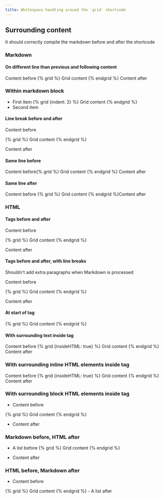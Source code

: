 ```yaml
---
title: Whitespace handling around the `grid` shortcode
---
```


<!-- prettier-ignore-start -->
<!-- This file has a few tests about managing whitespace so we need it to stay as authored -->
<style>
    .app-grid {
        outline: dashed 2px grey;

        > * {
            outline: solid
        }
    }
</style>

## Surrounding content

It should correctly compile the markdown before and after the shortcode

### Markdown

#### On different line than previous and following content

Content before
{% grid %}
Grid content
{% endgrid %}
Content after

### Within markdown block

- First item
    {% grid {indent: 2} %}
    Grid content
    {% endgrid %}
- Second item

#### Line break before and after

Content before

{% grid %}
Grid content
{% endgrid %}

Content after


#### Same line before

Content before{% grid %}
Grid content
{% endgrid %}
Content after

#### Same line after

Content before
{% grid %}
Grid content
{% endgrid %}Content after


### HTML

#### Tags before and after

<p class="govuk-body">Content before</p>
{% grid %}
Grid content
{% endgrid %}
<p class="govuk-body">Content after</p>

#### Tags before and after, with line breaks

Shouldn't add extra paragraphs when Markdown is processed

<p class="govuk-body">Content before</p>

{% grid %}
Grid content
{% endgrid %}

<p class="govuk-body">Content after</p>

#### At start of tag

<article>
{% grid %}
Grid content
{% endgrid %}
</article>

#### With surrounding text inside tag

<article>
Content before
{% grid {insideHTML: true} %}
Grid content
{% endgrid %}
Content after
</article>

### With surrounding inline HTML elements inside tag

<article>
<span>Content before</span>
{% grid {insideHTML: true} %}
Grid content
{% endgrid %}
<span>Content after</span>
</article>

### With surrounding block HTML elements inside tag

<article>
<ul><li>Content before</ul>
{% grid %}
Grid content
{% endgrid %}
<ul><li>Content after</ul>
</article>

### Markdown before, HTML after

- A list before
{% grid %}
Grid content
{% endgrid %}
<ul><li>Content after</ul>

### HTML before, Markdown after

<ul><li>Content before</ul>
{% grid %}
Grid content
{% endgrid %}
- A list after


<!-- prettier-ignore-end -->
